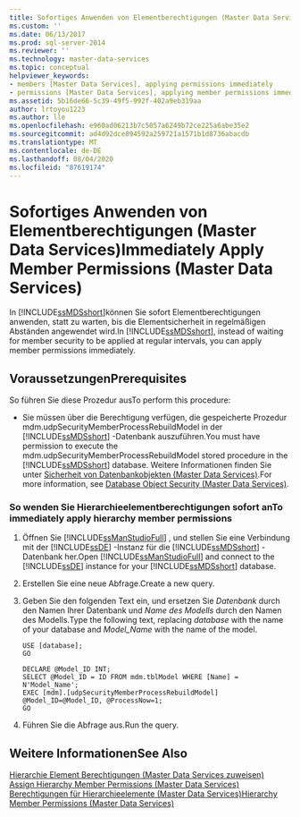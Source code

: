```yaml
---
title: Sofortiges Anwenden von Elementberechtigungen (Master Data Services) | Microsoft-Dokumentation
ms.custom: ''
ms.date: 06/13/2017
ms.prod: sql-server-2014
ms.reviewer: ''
ms.technology: master-data-services
ms.topic: conceptual
helpviewer_keywords:
- members [Master Data Services], applying permissions immediately
- permissions [Master Data Services], applying member permissions immediately
ms.assetid: 5b16de66-5c39-49f5-992f-402a9eb319aa
author: lrtoyou1223
ms.author: lle
ms.openlocfilehash: e960ad06213b7c5057a6249b72ce225a6abe35e2
ms.sourcegitcommit: ad4d92dce894592a259721a1571b1d8736abacdb
ms.translationtype: MT
ms.contentlocale: de-DE
ms.lasthandoff: 08/04/2020
ms.locfileid: "87619174"
---
```

# <a name="immediately-apply-member-permissions-master-data-services"></a><span data-ttu-id="01b56-102">Sofortiges Anwenden von Elementberechtigungen (Master Data Services)</span><span class="sxs-lookup"><span data-stu-id="01b56-102">Immediately Apply Member Permissions (Master Data Services)</span></span>
  <span data-ttu-id="01b56-103">In [!INCLUDE[ssMDSshort](../includes/ssmdsshort-md.md)]können Sie sofort Elementberechtigungen anwenden, statt zu warten, bis die Elementsicherheit in regelmäßigen Abständen angewendet wird.</span><span class="sxs-lookup"><span data-stu-id="01b56-103">In [!INCLUDE[ssMDSshort](../includes/ssmdsshort-md.md)], instead of waiting for member security to be applied at regular intervals, you can apply member permissions immediately.</span></span>  
  
## <a name="prerequisites"></a><span data-ttu-id="01b56-104">Voraussetzungen</span><span class="sxs-lookup"><span data-stu-id="01b56-104">Prerequisites</span></span>  
 <span data-ttu-id="01b56-105">So führen Sie diese Prozedur aus</span><span class="sxs-lookup"><span data-stu-id="01b56-105">To perform this procedure:</span></span>  
  
-   <span data-ttu-id="01b56-106">Sie müssen über die Berechtigung verfügen, die gespeicherte Prozedur mdm.udpSecurityMemberProcessRebuildModel in der [!INCLUDE[ssMDSshort](../includes/ssmdsshort-md.md)] -Datenbank auszuführen.</span><span class="sxs-lookup"><span data-stu-id="01b56-106">You must have permission to execute the mdm.udpSecurityMemberProcessRebuildModel stored procedure in the [!INCLUDE[ssMDSshort](../includes/ssmdsshort-md.md)] database.</span></span> <span data-ttu-id="01b56-107">Weitere Informationen finden Sie unter [Sicherheit von Datenbankobjekten &#40;Master Data Services&#41;](database-object-security-master-data-services.md).</span><span class="sxs-lookup"><span data-stu-id="01b56-107">For more information, see [Database Object Security &#40;Master Data Services&#41;](database-object-security-master-data-services.md).</span></span>  
  
### <a name="to-immediately-apply-hierarchy-member-permissions"></a><span data-ttu-id="01b56-108">So wenden Sie Hierarchieelementberechtigungen sofort an</span><span class="sxs-lookup"><span data-stu-id="01b56-108">To immediately apply hierarchy member permissions</span></span>  
  
1.  <span data-ttu-id="01b56-109">Öffnen Sie [!INCLUDE[ssManStudioFull](../includes/ssmanstudiofull-md.md)] , und stellen Sie eine Verbindung mit der [!INCLUDE[ssDE](../includes/ssde-md.md)] -Instanz für die [!INCLUDE[ssMDSshort](../includes/ssmdsshort-md.md)] -Datenbank her.</span><span class="sxs-lookup"><span data-stu-id="01b56-109">Open [!INCLUDE[ssManStudioFull](../includes/ssmanstudiofull-md.md)] and connect to the [!INCLUDE[ssDE](../includes/ssde-md.md)] instance for your [!INCLUDE[ssMDSshort](../includes/ssmdsshort-md.md)] database.</span></span>  
  
2.  <span data-ttu-id="01b56-110">Erstellen Sie eine neue Abfrage.</span><span class="sxs-lookup"><span data-stu-id="01b56-110">Create a new query.</span></span>  
  
3.  <span data-ttu-id="01b56-111">Geben Sie den folgenden Text ein, und ersetzen Sie *Datenbank* durch den Namen Ihrer Datenbank und *Name des Modells* durch den Namen des Modells.</span><span class="sxs-lookup"><span data-stu-id="01b56-111">Type the following text, replacing *database* with the name of your database and *Model_Name* with the name of the model.</span></span>  
  
    ```  
    USE [database];  
    GO  
  
    DECLARE @Model_ID INT;  
    SELECT @Model_ID = ID FROM mdm.tblModel WHERE [Name] = N'Model_Name';  
    EXEC [mdm].[udpSecurityMemberProcessRebuildModel] @Model_ID=@Model_ID, @ProcessNow=1;  
    GO  
    ```  
  
4.  <span data-ttu-id="01b56-112">Führen Sie die Abfrage aus.</span><span class="sxs-lookup"><span data-stu-id="01b56-112">Run the query.</span></span>  
  
## <a name="see-also"></a><span data-ttu-id="01b56-113">Weitere Informationen</span><span class="sxs-lookup"><span data-stu-id="01b56-113">See Also</span></span>  
 <span data-ttu-id="01b56-114">[Hierarchie Element Berechtigungen &#40;Master Data Services zuweisen&#41;](../../2014/master-data-services/assign-hierarchy-member-permissions-master-data-services.md) </span><span class="sxs-lookup"><span data-stu-id="01b56-114">[Assign Hierarchy Member Permissions &#40;Master Data Services&#41;](../../2014/master-data-services/assign-hierarchy-member-permissions-master-data-services.md) </span></span>  
 [<span data-ttu-id="01b56-115">Berechtigungen für Hierarchieelemente &#40;Master Data Services&#41;</span><span class="sxs-lookup"><span data-stu-id="01b56-115">Hierarchy Member Permissions &#40;Master Data Services&#41;</span></span>](../../2014/master-data-services/hierarchy-member-permissions-master-data-services.md)  
  
  
